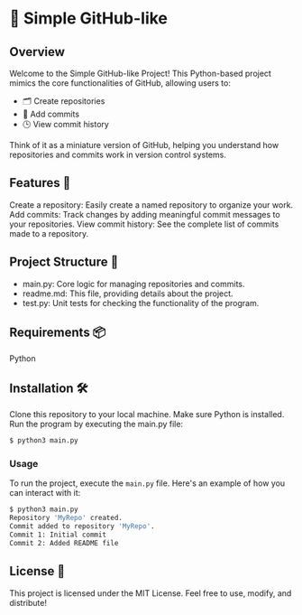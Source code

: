 # 🚀 Simple GitHub-like 

## Overview
Welcome to the Simple GitHub-like Project! This Python-based project mimics the core functionalities of GitHub, allowing users to:

- 🗂️ Create repositories
- 📜 Add commits
- 🕒 View commit history

Think of it as a miniature version of GitHub, helping you understand how repositories and commits work in version control systems.

## Features 🌟
Create a repository: Easily create a named repository to organize your work.
Add commits: Track changes by adding meaningful commit messages to your repositories.
View commit history: See the complete list of commits made to a repository.

## Project Structure 🧩
- main.py: Core logic for managing repositories and commits.
- readme.md: This file, providing details about the project.
- test.py: Unit tests for checking the functionality of the program.

## Requirements 📦
Python

## Installation 🛠️
Clone this repository to your local machine.
Make sure Python  is installed.
Run the program by executing the main.py file:
```bash
$ python3 main.py
```
### Usage
To run the project, execute the `main.py` file. Here's an example of how you can interact with it:

```bash
$ python3 main.py
Repository 'MyRepo' created.
Commit added to repository 'MyRepo'.
Commit 1: Initial commit
Commit 2: Added README file
```
## License 📄
This project is licensed under the MIT License. Feel free to use, modify, and distribute!